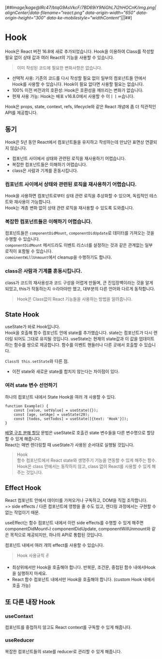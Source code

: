 [##_Image|kage@lRc47/btqG9AsVkcF/7BD69iY9NiGhL7i2hHOCnK/img.png|alignCenter|data-filename="react.png" data-origin-width="650" data-origin-height="300" data-ke-mobilestyle="widthContent"|||_##]

# Hook

Hook은 React 버전 16.8에 새로 추가되었습니다. Hook을 이용하여 Class를 작성할 필요 없이 상태 값과 여러 React의 기능을 사용할 수 있습니다.

> 이미 작성된 코드에 필요한 변화사항은 없습니다.

-   선택적 사용: 기존의 코드를 다시 작성할 필요 없이 일부의 컴포넌트들 안에서 Hook를 사용할 수 있습니다. Hook이 필요 없다면 사용할 필요는 없습니다.
-   100% 이전 버전과의 호환성: Hook은 호환성을 깨뜨리는 변화가 없습니다.
-   현재 사용 가능: Hook는 배포 v16.8.0에서 사용할 수 이ㅣㅣㅆ습니다.

Hook은 props, state, context, refs, lifecycle와 같은 React 개념에 좀 더 직관적인 API를 제공합니다.

## 동기

Hook은 5년 동안 React에서 컴포넌트들을 유지하고 작성하는데 만났던 표면상 연결되지 않습니다.

-   컴포넌트 사이에서 상태와 관련된 로직을 재사용하기 어렵습니다.
-   복잡한 컴포넌트들은 이해하기 어렵습니다.
-   class은 사람과 기계를 혼동시킵니다.

### 컴포넌트 사이에서 상태와 관련된 로직을 재사용하기 어렵습니다.

Hook을 사용하면 컴포넌트로부터 상태 관련 로직을 추상화할 수 있으며, 독립적인 테스트와 재사용이 가능합니다.  
Hook는 계층 변화 없이 상태 관련 로직을 재사용할 수 있도록 도와줍니다.

### 복잡한 컴포넌트들은 이해하기 어렵습니다.

컴포넌트들은 `componentDidMount`, `componentDidUpdate`로 데이터를 가져오는 것을 수행할 수 있습니다.  
`componentDidMount` 메서드라도 이벤트 리스너를 설정하는 것과 같은 관계없는 일부 로직이 포함될 수 있습니다.  
`comoinentWillUnmount`에서 cleanup을 수행하기도 합니다.

### class은 사람과 기계를 혼동시킵니다.

class가 코드의 재사용성과 코드 구성을 어렵게 만들며, 큰 진입장벽이라는 것을 알게 되었고, this가 작동하는지 ㅇ라아야만 했고, 대부분의 다른 언어와 다르게 동작합니다.

> Hook은 Class없이 React 기능들을 사용하는 방법을 알려줍니다.

## State Hook

useState가 바로 Hook입니다.  
Hook을 호출해 함수 컴포넌트 안에 state를 추가했습니다. state는 컴포넌트가 다시 렌더링 되어도 그대로 유지될 것입니다. useState는 현재의 state값과 이 값을 업데이트하는 함수를 쌍으로 제공합니다. 함수를 이벤트 핸들러나 다른 곳에서 호출할 수 있습니다.

`Class의 this.setState`와 다른 점.

-   이전 state와 새로운 state를 합치지 않는다는 차이점이 있다.

### 여러 state 변수 선언하기

하나의 컴포넌트 내에서 State Hook을 여러 개 사용할 수 있다.

```
function Example() {
    const [value, setValue] = useState({});
    const [age, setAge] = useState(20);
    const [todos, setTodos] = useState([{text: 'Hook'}]);
}
```

[배열 구조 분해 할당](https://developer.mozilla.org/ko/docs/Web/JavaScript/Reference/Operators/Destructuring_assignment) 문법은 useState로 호출괸 state 변수들을 다른 변수명으로 할당할 수 있게 해줍니다.  
React는 매번 렌더링할 때 useState가 사용된 순서대로 실행될 것입니다.

> Hook  
> 함수 컴포넌트에서 React state와 생명주기 기능을 연동할 수 있게 해주는 함수.  
> Hook은 class 안에서는 동작하지 않고, class 없이 React를 사용할 수 있게 해주는 것입니다.

## Effect Hook

React 컴포넌트 안에서 데이터를 가져오거나 구독하고, DOM을 직접 조작합니다.  
\=> side effects / 다른 컴포넌트에 영향을 줄 수도 있고, 렌더링 과정에서는 구현할 수 없는 작업이기 때문.

useEffect는 함수 컴포넌트 내에서 이런 side effects를 수행할 수 있게 해주면 componentDidMount나 componentDidUpdate, componentWillUnmount와 같은 목적으로 제공되지만, 하나의 API로 통합된 것입니다.

컴포넌트 내에서 여러 개의 effect를 사용할 수 있습니다.

> Hook 사용규칙 :v:

-   최상위에서만 Hook을 호출해야 합니다. 반복문, 조건문, 중첩된 함수 내에서Hook을 실행하지 마세요.
-   React 함수 컴포넌트 내에서만 Hook을 호출해야 합니다. (custom Hook 내에서 호출 가능)

## 또 다른 내장 Hook

### useContaxt

컴포넌트를 중첩하지 않고도 React context를 구독할 수 있게 해줍니다.

### useReducer

복잡한 컴포넌트들의 state를 reducer로 관리할 수 있게 해줍니다.
